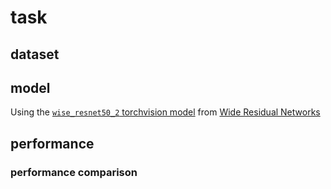 # task

## dataset

## model

Using the [```wise_resnet50_2``` torchvision model](https://pytorch.org/vision/main/models/generated/torchvision.models.wide_resnet50_2.html) from
[Wide Residual Networks](https://arxiv.org/abs/1605.07146)

## performance

### performance comparison

